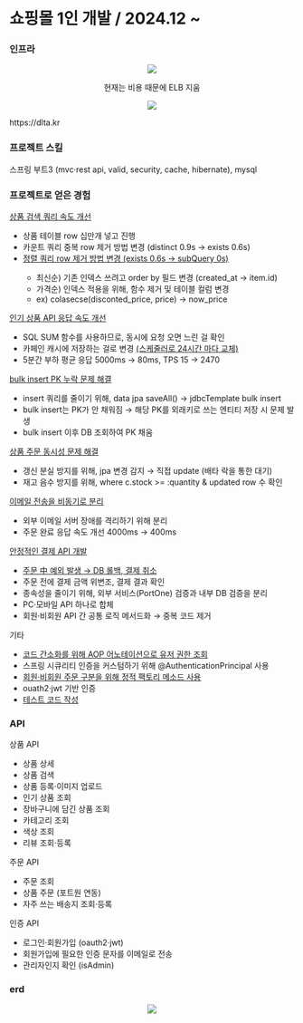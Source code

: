 <h1>쇼핑몰 1인 개발 / 2024.12 ~ </h1>

### 인프라
<p align="center">
<img src="https://github.com/user-attachments/assets/cd62fb35-4615-4a69-bf6a-197f93bc2a7e"/>
</p>
<p align="center">현재는 비용 때문에 ELB 지움</p>

<p align="center">
<img src="https://github.com/user-attachments/assets/831eec69-3ccc-462a-97be-e23b4810b380"/>
</p>

<p>https://dlta.kr</p>

### 프로젝트 스킬
스프링 부트3 (mvc·rest api, valid, security, cache, hibernate), mysql

### 프로젝트로 얻은 경험

 <a href="https://github.com/kimtaehyun304/tama-api/blob/180628544c098dc074be2c34929a40bc9431f2d3/src/main/java/org/example/tamaapi/repository/item/query/ItemQueryRepository.java#L56">
상품 검색 쿼리 속도 개선
 </a>
 <ul>
  <li>상품 테이블 row 십만개 넣고 진행</li>
  <li>카운트 쿼리 중복 row 제거 방법 변경 (distinct 0.9s → exists 0.6s)</li>
  <li>
   <a href="https://velog.io/@hyungman304/%EC%B9%B4%EC%9A%B4%ED%8A%B8%EC%A0%95%EB%A0%AC-%EC%BF%BC%EB%A6%AC-%ED%8A%9C%EB%8B%9D-with-%EC%9D%B8%EB%8D%B1%EC%8A%A4#exists-06s-1">
   정렬 쿼리 row 제거 방법 변경 (exists 0.6s → subQuery 0s)
   </a>
  </li>
  <ul>
   <li>최신순) 기존 인덱스 쓰려고 order by 필드 변경 (created_at → item.id)</li>
   <li>가격순) 인덱스 적용을 위해, 함수 제거 및 테이블 컬럼 변경</li>
   <li>ex) colasecse(disconted_price, price) → now_price</li>
  </ul>
</ul>

<a href="https://github.com/kimtaehyun304/tama-api/blob/0130e7c2b935cdd39a3afe7f908184db51f9b3f5/src/main/java/org/example/tamaapi/controller/ItemApiController.java#L126">
 인기 상품 API 응답 속도 개선 
</a>
<ul>
 <li>SQL SUM 함수를 사용하므로, 동시에 요청 오면 느린 걸 확인</li>
 <li>카페인 캐시에 저장하는 걸로 변경 
<a href="https://github.com/kimtaehyun304/tama-api/blob/3ceffeb519f348f45d99b6b03a8ec11bf9405803/src/main/java/org/example/tamaapi/Scheduler.java#L27">
  (스케줄러로 24시간 마다 교체)
</a>
 </li>
  <li>5분간 부하 평균 응답 5000ms → 80ms, TPS 15 → 2470</li>
</ul>

<a href="https://github.com/kimtaehyun304/tama-api/blob/284ee0e18267a9cc732b929609db6d79f176d203/src/main/java/org/example/tamaapi/service/ItemService.java#L33"> 
 bulk insert PK 누락 문제 해결
</a>
 <ul>
  <li>insert 쿼리를 줄이기 위해, data jpa saveAll() → jdbcTemplate bulk insert</li>
  <li>bulk insert는 PK가 안 채워짐 → 해당 PK를 외래키로 쓰는 엔티티 저장 시 문제 발생</li>
  <li>bulk insert 이후 DB 조회하여 PK 채움</li>
 </ul>

<a href="https://github.com/kimtaehyun304/tama-api/blob/284ee0e18267a9cc732b929609db6d79f176d203/src/main/java/org/example/tamaapi/service/ItemService.java#L67">
 상품 주문 동시성 문제 해결
</a>
<ul>
 <li>갱신 분실 방지를 위해, jpa 변경 감지 → 직접 update (배타 락을 통한 대기)</li>
 <li>재고 음수 방지를 위해, where c.stock >= :quantity & updated row 수 확인</li>
</ul>

<a href="https://github.com/kimtaehyun304/tama-api/blob/b649db7ce5fda02504a65004ab4d1abdba8a6d7b/src/main/java/org/example/tamaapi/controller/OrderApiController.java#L159">
 이메일 전송을 비동기로 분리
</a>
<ul>
 <li>외부 이메일 서버 장애를 격리하기 위해 분리</li>
 <li>주문 완료 응답 속도 개선 4000ms → 400ms</li>
</ul>

<a href="https://github.com/kimtaehyun304/tama-api/blob/b649db7ce5fda02504a65004ab4d1abdba8a6d7b/src/main/java/org/example/tamaapi/controller/OrderApiController.java#L62">
 안정적인 결제 API 개발
</a>
<ul>
 <li>
  <a href="https://github.com/kimtaehyun304/tama-api/blob/748cd836b1dd52bae1d66e30b07ef29103b59e94/src/main/java/org/example/tamaapi/service/OrderService.java#L82">
  주문 中 예외 발생 → DB 롤백, 결제 취소
  </a>
 </li>
 <li>주문 전에 결제 금액 위변조, 결제 결과 확인</li>
 <li>종속성을 줄이기 위해, 외부 서비스(PortOne) 검증과 내부 DB 검증을 분리</li>
 <li>PC·모바일 API 하나로 합체</li>
 <li>회원·비회원 API 간 공통 로직 메서드화 → 중복 코드 제거</li>
</ul>

기타
<ul>
 <li>
  <a href="https://github.com/kimtaehyun304/tama-api/blob/5a0433c9634e03ac5d25a37ba15553a9f8042b8d/src/main/java/org/example/tamaapi/config/aspect/PreAuthenticationAspect.java#L36">
   코드 간소화를 위해 AOP 어노테이션으로 유저 권한 조회
  </a>
 </li>
 <li>스프링 시큐리티 인증을 커스텀하기 위해 @AuthenticationPrincipal 사용</li>
  <li>
  <a href="https://github.com/kimtaehyun304/tama-api/blob/e35dfd1e6a51b00c042898593c88513ebc04ba88/src/main/java/org/example/tamaapi/domain/order/Order.java#L76">
   회원·비회원 주문 구분을 위해 정적 팩토리 메소드 사용
  </a>
  </li>
 <li>ouath2·jwt 기반 인증</li>
 <li>
  <a href="https://github.com/kimtaehyun304/tama-api/blob/2b5e350c81cf7ae92ea829f930572a0133eb927b/src/test/java/org/example/tamaapi/controller/ItemApiControllerTest.java#L112">
  테스트 코드 작성
  </a>
 </li>
</ul>

### API
상품 API
<ul>
 <li>상품 상세</li>
 <li>상품 검색</li>
 <li>상품 등록·이미지 업로드</li>
 <li>인기 상품 조회</li>
 <li>장바구니에 담긴 상품 조회</li>
 <li>카테고리 조회</li>
 <li>색상 조회</li>
 <li>리뷰 조회·등록</li>
</ul>

주문 API
<ul>
 <li>주문 조회</li>
 <li>상품 주문 (포트원 연동)</li>
 <li>자주 쓰는 배송지 조회·등록</li>
</ul>

인증 API
<ul>
  <li>로그인·회원가입 (oauth2·jwt)</li>
  <li>회원가입에 필요한 인증 문자를 이메일로 전송</li>
  <li>관리자인지 확인 (isAdmin)</li>
</ul>

### erd
<p align="center">
<img src="https://github.com/user-attachments/assets/69455699-3fa4-4dd0-9ee9-ce8ea3284cd4"/>
</p>
